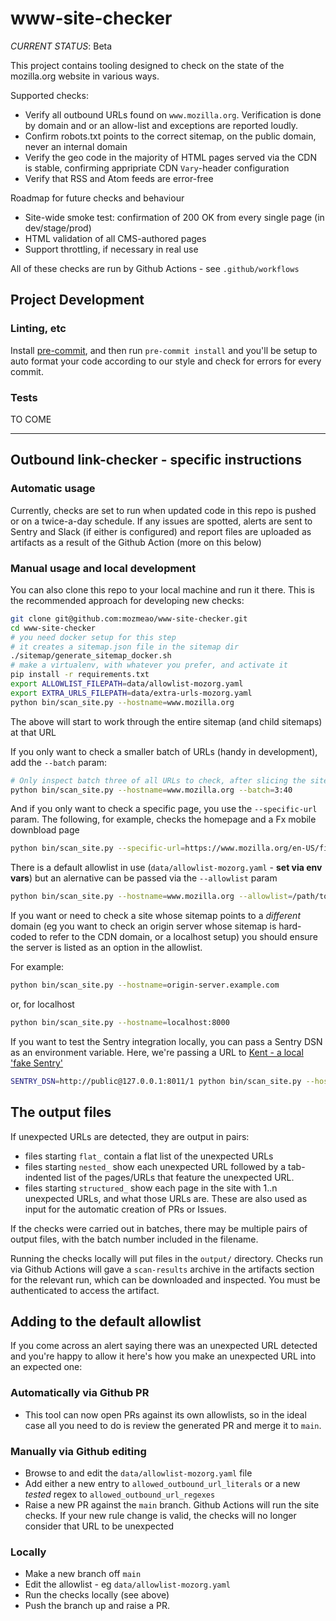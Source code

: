 # www-site-checker

_CURRENT STATUS_: Beta

This project contains tooling designed to check on the state of the mozilla.org website in various ways.

Supported checks:

* Verify all outbound URLs found on `www.mozilla.org`. Verification is done by domain and or an allow-list and exceptions are reported loudly.
* Confirm robots.txt points to the correct sitemap, on the public domain, never an internal domain
* Verify the geo code in the majority of HTML pages served via the CDN is stable, confirming appripriate CDN `Vary`-header configuration
* Verify that RSS and Atom feeds are error-free

Roadmap for future checks and behaviour

* Site-wide smoke test: confirmation of 200 OK from every single page (in dev/stage/prod)
* HTML validation of all CMS-authored pages
* Support throttling, if necessary in real use

All of these checks are run by Github Actions - see `.github/workflows`

## Project Development

### Linting, etc

Install [pre-commit](https://pre-commit.com/#install), and then run `pre-commit install` and you'll be setup
to auto format your code according to our style and check for errors for every commit.

### Tests

TO COME

----
## Outbound link-checker - specific instructions

### Automatic usage

Currently, checks are set to run when updated code in this repo is pushed or on a twice-a-day schedule. If any issues are spotted, alerts are sent to Sentry and Slack (if either is configured) and report files are uploaded as artifacts as a result of the Github Action (more on this below)

### Manual usage and local development

You can also clone this repo to your local machine and run it there. This is the recommended approach for developing new checks:

```bash
git clone git@github.com:mozmeao/www-site-checker.git
cd www-site-checker
# you need docker setup for this step
# it creates a sitemap.json file in the sitemap dir
./sitemap/generate_sitemap_docker.sh
# make a virtualenv, with whatever you prefer, and activate it
pip install -r requirements.txt
export ALLOWLIST_FILEPATH=data/allowlist-mozorg.yaml
export EXTRA_URLS_FILEPATH=data/extra-urls-mozorg.yaml
python bin/scan_site.py --hostname=www.mozilla.org
```

The above will start to work through the entire sitemap (and child sitemaps) at that URL

If you only want to check a smaller batch of URLs (handy in development), add the `--batch` param:

```bash
# Only inspect batch three of all URLs to check, after slicing the site into 40 batches
python bin/scan_site.py --hostname=www.mozilla.org --batch=3:40
```

And if you only want to check a specific page, you use the `--specific-url` param. The following, for example, checks the homepage and a Fx mobile downbload page

```bash
python bin/scan_site.py --specific-url=https://www.mozilla.org/en-US/firefox/browsers/mobile/
```

There is a default allowlist in use (`data/allowlist-mozorg.yaml` - **set via env vars**) but an alernative can be passed via the `--allowlist` param

```bash
python bin/scan_site.py --hostname=www.mozilla.org --allowlist=/path/to/custom/allowlist.yaml
```

If you want or need to check a site whose sitemap points to a _different_ domain (eg you want to check an origin server whose sitemap is hard-coded to refer to the CDN domain, or a localhost setup) you should ensure the server is listed as an option in the allowlist.

For example:

```bash
python bin/scan_site.py --hostname=origin-server.example.com
```

or, for localhost

```bash
python bin/scan_site.py --hostname=localhost:8000
```

If you want to test the Sentry integration locally, you can pass a Sentry DSN as an environment variable. Here, we're passing a URL to [Kent - a local 'fake Sentry'](https://github.com/willkg/kent)

```bash
SENTRY_DSN=http://public@127.0.0.1:8011/1 python bin/scan_site.py --hostname=www.mozilla.org
```

## The output files

If unexpected URLs are detected, they are output in pairs:

* files starting `flat_` contain a flat list of the unexpected URLs
* files starting `nested_` show each unexpected URL followed by a tab-indented list of the pages/URLs that feature the unexpected URL.
* files starting `structured_` show each page in the site with 1..n unexpected URLs, and what those URLs are. These are also used as input for the automatic creation of PRs or Issues.

If the checks were carried out in batches, there may be multiple pairs of output files, with the batch number included in the filename.

Running the checks locally will put files in the `output/` directory.
Checks run via Github Actions will gave a `scan-results` archive in the artifacts section for the relevant run, which can be downloaded and inspected. You must be authenticated to access the artifact.

## Adding to the default allowlist

If you come across an alert saying there was an unexpected URL detected and you're happy to allow it here's how you make an unexpected URL into an expected one:

### Automatically via Github PR

* This tool can now open PRs against its own allowlists, so in the ideal case all you need to do is review the generated PR and merge it to `main`.

### Manually via Github editing

* Browse to and edit the `data/allowlist-mozorg.yaml` file
* Add either a new entry to `allowed_outbound_url_literals` or a new _tested_ regex to `allowed_outbound_url_regexes`
* Raise a new PR against the `main` branch. Github Actions will run the site checks. If your new rule change is valid, the checks will no longer consider that URL to be unexpected

### Locally

* Make a new branch off `main`
* Edit the allowlist - eg `data/allowlist-mozorg.yaml`
* Run the checks locally (see above)
* Push the branch up and raise a PR.
